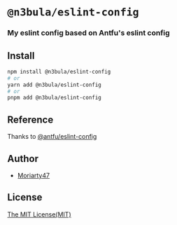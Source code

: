 # `@n3bula/eslint-config`

### My eslint config based on Antfu's eslint config

## Install

```sh
npm install @n3bula/eslint-config
# or
yarn add @n3bula/eslint-config
# or
pnpm add @n3bula/eslint-config
```

## Reference
Thanks to [@antfu/eslint-config](https://github.com/antfu/eslint-config)

## Author

- [Moriarty47](https://github.com/Moriarty47)

## License

[The MIT License(MIT)](https://github.com/Moriarty47/n3bula/blob/main/LICENSE)
